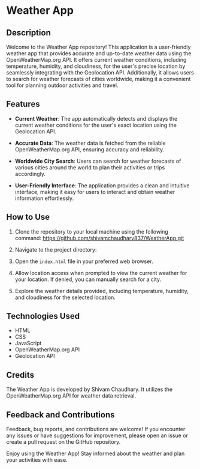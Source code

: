 # Weather App


## Description

Welcome to the Weather App repository! This application is a user-friendly weather app that provides accurate and up-to-date weather data using the OpenWeatherMap.org API. It offers current weather conditions, including temperature, humidity, and cloudiness, for the user's precise location by seamlessly integrating with the Geolocation API. Additionally, it allows users to search for weather forecasts of cities worldwide, making it a convenient tool for planning outdoor activities and travel.

## Features

- **Current Weather**: The app automatically detects and displays the current weather conditions for the user's exact location using the Geolocation API.

- **Accurate Data**: The weather data is fetched from the reliable OpenWeatherMap.org API, ensuring accuracy and reliability.

- **Worldwide City Search**: Users can search for weather forecasts of various cities around the world to plan their activities or trips accordingly.

- **User-Friendly Interface**: The application provides a clean and intuitive interface, making it easy for users to interact and obtain weather information effortlessly.

## How to Use

1. Clone the repository to your local machine using the following command:
   https://github.com/shivamchaudhary837/WeatherApp.git

2. Navigate to the project directory:

3. Open the `index.html` file in your preferred web browser.

4. Allow location access when prompted to view the current weather for your location. If denied, you can manually search for a city.

5. Explore the weather details provided, including temperature, humidity, and cloudiness for the selected location.

## Technologies Used

- HTML
- CSS
- JavaScript
- OpenWeatherMap.org API
- Geolocation API

## Credits

The Weather App is developed by Shivam Chaudhary. It utilizes the OpenWeatherMap.org API for weather data retrieval.

## Feedback and Contributions

Feedback, bug reports, and contributions are welcome! If you encounter any issues or have suggestions for improvement, please open an issue or create a pull request on the GitHub repository.

Enjoy using the Weather App! Stay informed about the weather and plan your activities with ease.
